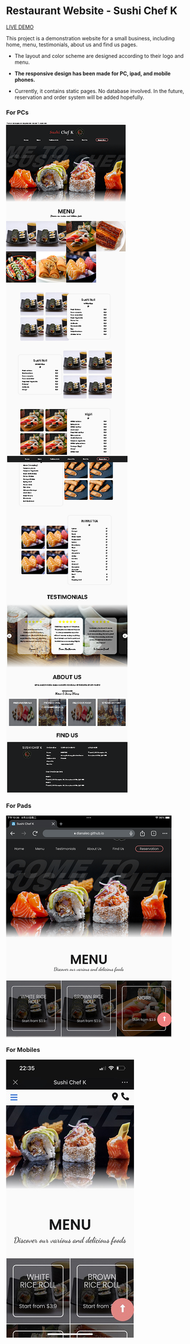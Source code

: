 # Restaurant Website - Sushi Chef K 

[LIVE DEMO](https://dianaleo.github.io/Sushi_Chef_K/)

This project is a demonstration website for a small business, including home, menu, testimonials, about us and find us pages. 

 - The layout and color scheme are designed according to their logo and menu.

 - **The responsive design has been made for PC, ipad, and mobile phones.**

 - Currently, it contains static pages. No database involved. In the future, reservation and order system will be added hopefully.


### For PCs

![displaying_page](./assets/images/screenshot_PC1.png)![displaying_page](./assets/images/screenshot_PC2.png)


### For Pads

![displaying_page](./assets/images/screenshot_ipad9.png)


### For Mobiles

![displaying_page](./assets/images/screenshot_iphone14.jpg)
